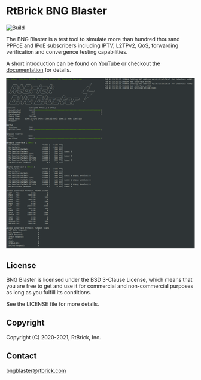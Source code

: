 # RtBrick BNG Blaster

![Build](https://github.com/rtbrick/bngblaster/workflows/Build/badge.svg?branch=main)

The BNG Blaster is a test tool to simulate more than hundred thousand PPPoE and IPoE
subscribers including IPTV, L2TPv2, QoS, forwarding verification and convergence
testing capabilities.

A short introduction can be found on [YouTube](https://youtu.be/EHJ70p0_Sw0 "BNG Blaster")
or checkout the [documentation](https://rtbrick.github.io/bngblaster/) for details.

![BBL Interactive](docs/images/bbl_interactive.png "BNG Blaster (Interactive Mode)")

## License

BNG Blaster is licensed under the BSD 3-Clause License, which means that you are free to get and use it for
commercial and non-commercial purposes as long as you fulfill its conditions.

See the LICENSE file for more details.

## Copyright

Copyright (C) 2020-2021, RtBrick, Inc.

## Contact

bngblaster@rtbrick.com
